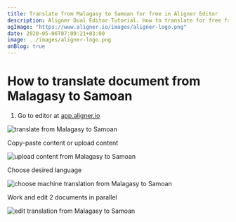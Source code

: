 ```yaml
---
title: Translate from Malagasy to Samoan for free in Aligner Editor
description: Aligner Dual Editor Tutorial. How to translate for free from Malagasy to Samoan. Aligner is multilingual document management platform. 
ogImage: "https://www.aligner.io/images/aligner-logo.png"
date: 2020-05-06T07:09:21+03:00
image: ../images/aligner-logo.png
onBlog: true
---
```


# How to translate document from Malagasy to Samoan

1. Go to editor at [app.aligner.io](https://app.aligner.io "Aligner App web page")

![translate from Malagasy to Samoan](../aligner-blank-editor.png "translate from Malagasy to Samoan")

Copy-paste content or upload content

![upload content from Malagasy to Samoan](../aligner-uploaded-document.png "upload content from Malagasy to Samoan")

Choose desired language

![choose machine translation from Malagasy to Samoan](../aligner-language-dropdown.png "choose machine translation from Malagasy to Samoan")

Work and edit 2 documents in parallel

![edit translation from Malagasy to Samoan](../aligner-double-sitded-editor.png "edit translation from Malagasy to Samoan")

